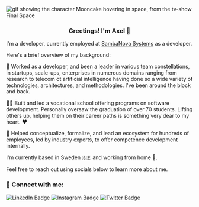 ![gif showing the character Mooncake hovering in space, from the tv-show Final Space](https://media.giphy.com/headers/finalspacetbs/haE7tJCobSqC.gif)


<h3 align="center">
Greetings! I'm Axel 👋
</h3>

I'm a developer, currently employed at [SambaNova Systems](https://sambanova.ai) as a developer.

Here's a brief overview of my background:

👾 Worked as a developer, and been a leader in various team constellations, in startups, scale-ups, enterprises in numerous domains ranging from research to telecom ot artificial intelligence having done so a wide variety of technologies, architectures, and methodologies. I've been around the block and back.

👨‍🏫 Built and led a vocational school offering programs on software development. Personally oversaw the graduation of over 70 students. Lifting others up, helping them on their career paths is something very dear to my heart. ❤️

🧠 Helped conceptualize, formalize, and lead an ecosystem for hundreds of employees, led by industry experts, to offer competence development internally.

I'm currently based in Sweden 🇸🇪 and working from home 🏡. 

Feel free to reach out using socials below to learn more about me.

### 🔌 Connect with me:

<div id="badges">
  <a href="https://www.linkedin.com/in/axel.mollerberg">
    <img src="https://img.shields.io/badge/LinkedIn-blue?style=for-the-badge&logo=linkedin&logoColor=white" alt="LinkedIn Badge"/>
  </a>
  <a href="https://instagram.com/axelerated">
    <img src="https://img.shields.io/badge/Instagram-red?style=for-the-badge&logo=instagram&logoColor=white" alt="Instagram Badge"/>
  </a>
  <a href="https://twitter.com/axelmollerberg">
    <img src="https://img.shields.io/badge/Twitter-blue?style=for-the-badge&logo=twitter&logoColor=white" alt="Twitter Badge"/>
  </a>
</div>
